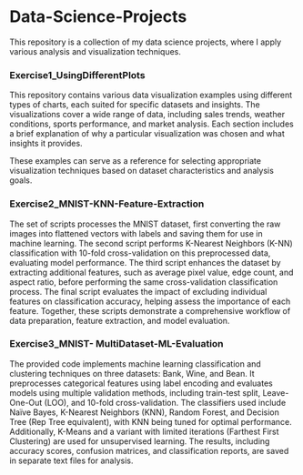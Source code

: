 # Data-Science-Projects
This repository is a collection of my data science projects, where I apply various analysis and visualization techniques.
### Exercise1_UsingDifferentPlots
This repository contains various data visualization examples using different types of charts, each suited for specific datasets and insights. The visualizations cover a wide range of data, including sales trends, weather conditions, sports performance, and market analysis. Each section includes a brief explanation of why a particular visualization was chosen and what insights it provides.

These examples can serve as a reference for selecting appropriate visualization techniques based on dataset characteristics and analysis goals.


### Exercise2_MNIST-KNN-Feature-Extraction
The set of scripts processes the MNIST dataset, first converting the raw images into flattened vectors with labels and saving them for use in machine learning. The second script performs K-Nearest Neighbors (K-NN) classification with 10-fold cross-validation on this preprocessed data, evaluating model performance. The third script enhances the dataset by extracting additional features, such as average pixel value, edge count, and aspect ratio, before performing the same cross-validation classification process. The final script evaluates the impact of excluding individual features on classification accuracy, helping assess the importance of each feature. Together, these scripts demonstrate a comprehensive workflow of data preparation, feature extraction, and model evaluation.


### Exercise3_MNIST- MultiDataset-ML-Evaluation
The provided code implements machine learning classification and clustering techniques on three datasets: Bank, Wine, and Bean. It preprocesses categorical features using label encoding and evaluates models using multiple validation methods, including train-test split, Leave-One-Out (LOO), and 10-fold cross-validation. The classifiers used include Naïve Bayes, K-Nearest Neighbors (KNN), Random Forest, and Decision Tree (Rep Tree equivalent), with KNN being tuned for optimal performance. Additionally, K-Means and a variant with limited iterations (Farthest First Clustering) are used for unsupervised learning. The results, including accuracy scores, confusion matrices, and classification reports, are saved in separate text files for analysis.